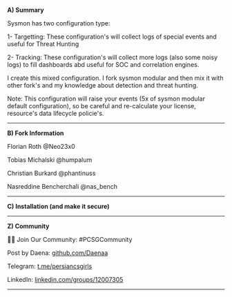 **A) Summary**

Sysmon has two configuration type:

1- Targetting: These configuration's will collect logs of special events and useful for Threat Hunting

2- Tracking: These configuration's will collect more logs (also some noisy logs) to fill dashboards abd useful for SOC and correlation engines.


I create this mixed configuration. I fork sysmon modular and then mix it with other fork's and my knowledge about detection and threat hunting.


Note: This configuration will raise your events (5x of sysmon modular default configuration), so be careful and re-calculate your license, resource's data lifecycle policie's.

-----
**B) Fork Information**

Florian Roth @Neo23x0

Tobias Michalski @humpalum

Christian Burkard @phantinuss

Nasreddine Bencherchali @nas_bench

-----
**C) Installation (and make it secure)**


-----
**Z) Community**

👩‍💻 Join Our Community: #PCSGCommunity

Post by Daena: [github.com/Daenaa](https://github.com/Daenaa)

Telegram: [t.me/persiancsgirls](https://t.me/persiancsgirls)

LinkedIn: [linkedin.com/groups/12007305](https://linkedin.com/groups/12007305)

-----
